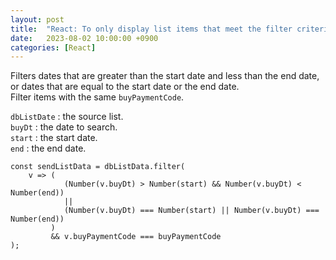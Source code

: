 ```yaml
---
layout: post
title:  "React: To only display list items that meet the filter criteria"
date:   2023-08-02 10:00:00 +0900
categories: [React]
---
```


Filters dates that are greater than the start date and less than the end date, or dates that are equal to the start date or the end date.   
Filter items with the same `buyPaymentCode`.   
   
`dbListDate` : the source list.   
`buyDt` : the date to search.   
`start` : the start date.   
`end` : the end date.   

```react
const sendListData = dbListData.filter(
    v => (
            (Number(v.buyDt) > Number(start) && Number(v.buyDt) < Number(end)) 
            || 
            (Number(v.buyDt) === Number(start) || Number(v.buyDt) === Number(end))
         )
         && v.buyPaymentCode === buyPaymentCode
);
```
